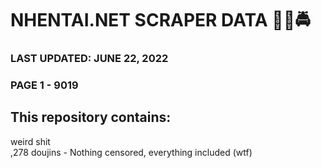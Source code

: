 # NHENTAI.NET SCRAPER DATA 👮🏽🚔
### LAST UPDATED: JUNE 22, 2022
### PAGE 1 - 9019

## This repository contains:
weird shit
\
,278 doujins - Nothing censored, everything included (wtf)




 

 
 
